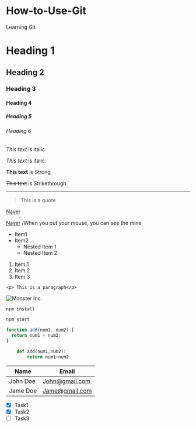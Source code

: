 # How-to-Use-Git
Learning Git 

<!--Headings -->

# Heading 1

## Heading 2

### Heading 3

#### Heading 4

##### Heading 5

###### Heading 6

<!--Italics-->

_This text_ is italic

_This text_ is italic

<!--Strong-->

**This text** is Strong

<!--Strikethrough -->

~~This text~~ is Strikethrough

<!--Horizontal Rule-->

---

<!-- Blockquote-->

> This is a quote

<!--links-->

[Naver](http://www.naver.com)

[Naver](http://www.naver.com 'mine') /When you put your mouse, you can see the mine

<!--UL-->

- Item1
- Item2
  - Nested Item 1
  - Nested Item 2

<!--OL-->

1. Item 1
1. Item 2
1. Item 3

<!--Inline Code Block -->

`<p> This is a paragraph</p>`

<!--images-->

![Monster Inc.](https://cdn.mos.cms.futurecdn.net/UNxXVfxEyPtMcYofnfsPW-1024-80.jpg.webp)

<!--Github Markedown-->

<!--Code Blocks-->

```bash
npm install

npm start
```

```javascript
function add(num1, num2) {
  return num1 + num2;
}
```

```python
    def add(num1,num2):
        return num1+num2
```

<!--tables-->

| Name     | Email          |
| -------- | -------------- |
| John Doe | John@gmail.com |
| Jame Doe | Jame@gmail.com |

<!--Task Lists-->

- [x] Task1
- [x] Task2
- [ ] Task3

